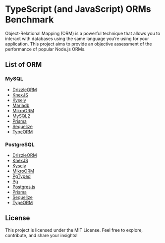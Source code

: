 # TypeScript (and JavaScript) ORMs Benchmark

Object-Relational Mapping (ORM) is a powerful technique that allows you to interact with databases using the same language you’re using for your application. This project aims to provide an objective assessment of the performance of popular Node.js ORMs.

## List of ORM

### MySQL

- [DrizzleORM](./src/mysql/drizzle.ts)
- [KnexJS](./src/mysql/knex.ts)
- [Kysely](./src/mysql/kysely.ts)
- [Mariadb](./src/mysql/mariadb.ts)
- [MikroORM](./src/mysql/mikro.ts)
- [MySQL2](./src/mysql/mysql2.ts)
- [Prisma](./src/mysql/prisma.ts)
- [Sequelize](./src/mysql/sequelize.ts)
- [TypeORM](./src/mysql/typeorm.ts)

### PostgreSQL

- [DrizzleORM](./src/postgres/drizzle.ts)
- [KnexJS](./src/postgres/knex.ts)
- [Kysely](./src/postgres/kysely.ts)
- [MikroORM](./src/postgres/mikro.ts)
- [PgTyped](./src/postgres/pg-typed.ts)
- [Pg](./src/postgres/pg.ts)
- [Postgres.js](./src/postgres/postgres.ts)
- [Prisma](./src/postgres/prisma.ts)
- [Sequelize](./src/postgres/sequelize.ts)
- [TypeORM](./src/postgres/typeorm.ts)


## License
This project is licensed under the MIT License. Feel free to explore, contribute, and share your insights!
